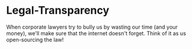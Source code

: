 # Legal-Transparency
When corporate lawyers try to bully us by wasting our time (and your money), we'll make sure that the internet doesn't forget. Think of it as us open-sourcing the law!
